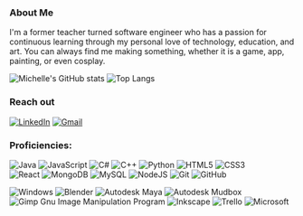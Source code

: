 <!--![ML cover image]() -->

### About Me
I'm a former teacher turned software engineer who has a passion for continuous learning through my personal love of technology, education, and art. You can always find me making something, whether it is a game, app, painting, or even cosplay.

![Michelle's GitHub stats](https://github-readme-stats.vercel.app/api?username=reizor-75&hide=contribs,prs&theme=dark)
![Top Langs](https://github-readme-stats.vercel.app/api/top-langs/?username=reizor-75&hide=html,mako,procfile&layout=compact&theme=dark)

<!--

**Reizor-75/reizor-75** is a ✨ _special_ ✨ repository because its `README.md` (this file) appears on your GitHub profile.

Here are some ideas to get you started:

- 🔭 I’m currently working on ...
- 🌱 I’m currently learning ...
- 👯 I’m looking to collaborate on ...
- 🤔 I’m looking for help with ...
- 💬 Ask me about ...
- 📫 How to reach me: ...
- 😄 Pronouns: ...
- ⚡ Fun fact: ...
-->

### Reach out
[![LinkedIn](https://img.shields.io/badge/linkedin-%230077B5.svg?style=for-the-badge&logo=linkedin&logoColor=white)](https://www.linkedin.com/in/michellelinares75/)
[![Gmail](https://img.shields.io/badge/Gmail-D14836?style=for-the-badge&logo=gmail&logoColor=white)](mailto:m.linares93@gmail.com)

### Proficiencies:
![Java](https://img.shields.io/badge/java-%23ED8B00.svg?style=for-the-badge&logo=openjdk&logoColor=white)
![JavaScript](https://img.shields.io/badge/javascript-%23323330.svg?style=for-the-badge&logo=javascript&logoColor=%23F7DF1E)
![C#](https://img.shields.io/badge/c%23-%23239120.svg?style=for-the-badge&logo=csharp&logoColor=white)
![C++](https://img.shields.io/badge/c++-%2300599C.svg?style=for-the-badge&logo=c%2B%2B&logoColor=white)
![Python](https://img.shields.io/badge/python-3670A0?style=for-the-badge&logo=python&logoColor=ffdd54)
![HTML5](https://img.shields.io/badge/html5-%23E34F26.svg?style=for-the-badge&logo=html5&logoColor=white)
![CSS3](https://img.shields.io/badge/css3-%231572B6.svg?style=for-the-badge&logo=css3&logoColor=white)	
![React](https://img.shields.io/badge/react-%2320232a.svg?style=for-the-badge&logo=react&logoColor=%2361DAFB)
![MongoDB](https://img.shields.io/badge/MongoDB-%234ea94b.svg?style=for-the-badge&logo=mongodb&logoColor=white)
![MySQL](https://img.shields.io/badge/mysql-4479A1.svg?style=for-the-badge&logo=mysql&logoColor=white)
![NodeJS](https://img.shields.io/badge/node.js-6DA55F?style=for-the-badge&logo=node.js&logoColor=white)
![Git](https://img.shields.io/badge/git-%23F05033.svg?style=for-the-badge&logo=git&logoColor=white)
![GitHub](https://img.shields.io/badge/github-%23121011.svg?style=for-the-badge&logo=github&logoColor=white)

![Windows](https://img.shields.io/badge/Windows-0078D6?style=for-the-badge&logo=windows&logoColor=white)
![Blender](https://img.shields.io/badge/blender-%23F5792A.svg?style=for-the-badge&logo=blender&logoColor=white)
![Autodesk Maya](https://img.shields.io/badge/Autodesk%20Maya-39a5cc?style=for-the-badge&logo=autodeskmaya&logoColor=white)
![Autodesk Mudbox](https://img.shields.io/badge/Autodesk%20Mudbox-038b49?style=for-the-badge&logo=autodesk&logoColor=white)
![Gimp Gnu Image Manipulation Program](https://img.shields.io/badge/Gimp-657D8B?style=for-the-badge&logo=gimp&logoColor=FFFFFF)
![Inkscape](https://img.shields.io/badge/Inkscape-e0e0e0?style=for-the-badge&logo=inkscape&logoColor=080A13)
![Trello](https://img.shields.io/badge/Trello-%23026AA7.svg?style=for-the-badge&logo=Trello&logoColor=white)
![Microsoft](https://img.shields.io/badge/Microsoft-0078D4?style=for-the-badge&logo=microsoft&logoColor=white)
